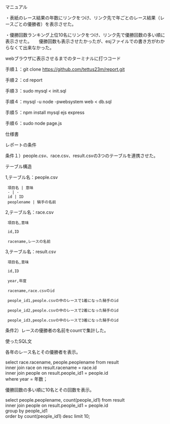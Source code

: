マニュアル

  ・表紙のレース結果の年数にリンクをつけ、リンク先で年ごとのレース結果（レースごとの優勝者）を表示させた。

  ・優勝回数ランキング上位10名にリンクをつけ、リンク先で優勝回数の多い順に表示させた。
　  優勝回数も表示させたかったが、esjファイルでの書き方がわからなくて出来なかった。

webブラウザに表示させるまでのターミナルに打つコード

手順１：git clone https://github.com/tettus23m/report.git

手順２：cd report

手順３：sudo mysql < init.sql

手順４：mysql -u node -pwebsystem web < db.sql

手順５：npm install mysql ejs express

手順６：sudo node page.js


仕様書

   レポートの条件
 
   条件１）people.csv、race.csv、result.csvの3つのテーブルを連携させた。
   
   テーブル構造
   
   1,テーブル名：people.csv

     項目名 | 意味
     - | -
     id | ID
     peoplename | 騎手の名前
     
     
   2,テーブル名：race.csv
   
     項目名,意味

     id,ID
     
     racename,レースの名前
     
     
   3,テーブル名：result.csv
   
     項目名,意味

     id,ID
     
     year,年度
     
     racename,race.csvのid
     
     people_id1,people.csvの中のレースで1着になった騎手のid
     
     people_id2,people.csvの中のレースで2着になった騎手のid
     
     people_id3,people.csvの中のレースで3着になった騎手のid
     
     
     
 
   条件2）レースの優勝者の名前をcountで集計した。
 
   使ったSQL文
 
   各年のレース名とその優勝者を表示。
 
   select race.racename, people.peoplename from result \
                     inner join race on result.racename = race.id \
                     inner join people on result.people_id1 = people.id \
                     where year = 年数；
                     
   優勝回数の多い順に10名とその回数を表示。

   select people.peoplename, count(people_id1) from result \
                     inner join people on result.people_id1 = people.id \
                     group by people_id1 \
                     order by count(people_id1) desc limit 10;
